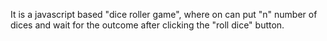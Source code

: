 It is a javascript based "dice roller game", where on can put "n" number of dices and wait for the outcome after clicking the "roll dice" button.
